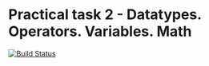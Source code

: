 # Practical task 2 - Datatypes. Operators. Variables. Math

[![Build Status](https://travis-ci.com/itmo-java-basics-2020/task-2-datatypes-and-operators-kabachook.svg?branch=master)](https://travis-ci.com/itmo-java-basics-2020/task-2-datatypes-and-operators-kabachook)